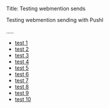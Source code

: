 Title: Testing webmention sends

Testing webmention sending with Pushl

.....

* [test 1](https://webmention.rocks/test/1)
* [test 2](https://webmention.rocks/test/2)
* [test 3](https://webmention.rocks/test/3)
* [test 4](https://webmention.rocks/test/4)
* [test 5](https://webmention.rocks/test/5)
* [test 6](https://webmention.rocks/test/6)
* [test 7](https://webmention.rocks/test/7)
* [test 8](https://webmention.rocks/test/8)
* [test 9](https://webmention.rocks/test/9)
* [test 10](https://webmention.rocks/test/10)
